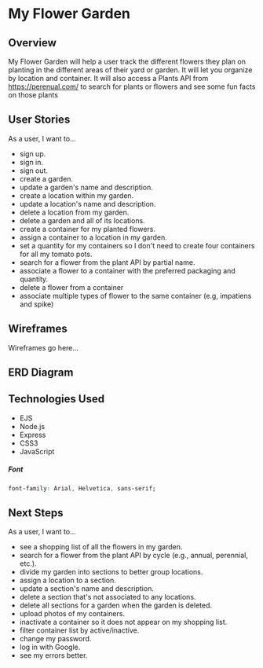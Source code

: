 # My Flower Garden

## Overview
My Flower Garden will help a user track the different flowers they plan on planting in the different areas of their yard or garden.  It will let you organize by location and container. It will also access a Plants API from https://perenual.com/ to search for plants or flowers and see some fun facts on those plants

## User Stories
As a user, I want to...
  - sign up.
  - sign in. 
  - sign out. 
  - create a garden. 
  - update a garden's name and description.
  - create a location within my garden.
  - update a location's name and description.
  - delete a location from my garden.
  - delete a garden and all of its locations. 
  - create a container for my planted flowers.
  - assign a container to a location in my garden.
  - set a quantity for my containers so I don't need to create four containers for all my tomato pots.
  - search for a flower from the plant API by partial name.
  - associate a flower to a container with the preferred packaging and quantity.
  - delete a flower from a container
  - associate multiple types of flower to the same container (e.g, impatiens and spike)

## Wireframes

Wireframes go here...

## ERD Diagram



## Technologies Used
- EJS
- Node.js
- Express
- CSS3
- JavaScript

##### Font
```css
font-family: Arial, Helvetica, sans-serif;
```

## Next Steps
As a user, I want to...
  - see a shopping list of all the flowers in my garden.
  - search for a flower from the plant API by cycle (e.g., annual, perennial, etc.).
  - divide my garden into sections to better group locations.
  - assign a location to a section.
  - update a section's name and description.
  - delete a section that's not associated to any locations.
  - delete all sections for a garden when the garden is deleted.
  - upload photos of my containers.
  - inactivate a container so it does not appear on my shopping list.
  - filter container list by active/inactive.
  - change my password.
  - log in with Google.
  - see my errors better.

